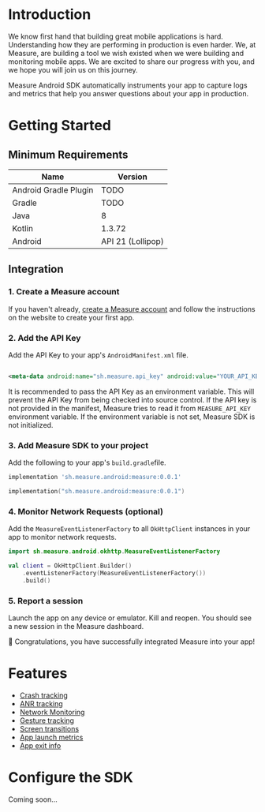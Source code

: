# Introduction

We know first hand that building great mobile applications is hard. Understanding how they are
performing in production
is even harder. We, at Measure, are building a tool we wish existed when we were building and
monitoring mobile apps. We
are excited to share our progress with you, and we hope you will join us on this journey.

Measure Android SDK automatically instruments your app to capture logs and metrics that help you
answer questions about your app in production.

# Getting Started

## Minimum Requirements

| Name                  | Version           |
|-----------------------|-------------------|
| Android Gradle Plugin | TODO              |
| Gradle                | TODO              |
| Java                  | 8                 |
| Kotlin                | 1.3.72            |
| Android               | API 21 (Lollipop) |

## Integration

### 1. Create a Measure account

[//]: # (TODO: Replace with a link to the signup page)
If you haven't already, [create a Measure account](https://measure.sh/signup) and follow the
instructions on the website to create your first app.

[//]: # (TODO: Add screenshots for creating an app)

### 2. Add the API Key

Add the API Key to your app's `AndroidManifest.xml` file.

```xml

<meta-data android:name="sh.measure.api_key" android:value="YOUR_API_KEY" />
```

It is recommended to pass the API Key as an environment variable. This will prevent the API Key from
being checked into source control. If the API key is not provided in the manifest, Measure tries to
read it from `MEASURE_API_KEY` environment variable. If the environment variable is not set, Measure
SDK is not initialized.

### 3. Add Measure SDK to your project

Add the following to your app's `build.gradle`file.

[//]: # (TODO: Replace with the actual version on maven central)

```groovy
implementation 'sh.measure.android:measure:0.0.1'
```

```kotlin
implementation("sh.measure.android:measure:0.0.1")
```

### 4. Monitor Network Requests (optional)

Add the `MeasureEventListenerFactory` to all `OkHttpClient` instances in your app to monitor network
requests.

```kotlin
import sh.measure.android.okhttp.MeasureEventListenerFactory

val client = OkHttpClient.Builder()
    .eventListenerFactory(MeasureEventListenerFactory())
    .build()
```

### 5. Report a session

Launch the app on any device or emulator. Kill and reopen. You should see a new session in the
Measure dashboard.

🎉 Congratulations, you have successfully integrated Measure into your app!

# Features

* [Crash tracking](docs/features/feature_crash_tracking.md)
* [ANR tracking](docs/features/feature_anr_tracking.md)
* [Network Monitoring](docs/features/feature_network_monitoring.md)
* [Gesture tracking](docs/features/feature_gesture_tracking.md)
* [Screen transitions](docs/features/feature_screen_transitions.md)
* [App launch metrics](docs/features/feature_app_launch_metrics.md)
* [App exit info](docs/features/feature_app_exit_info.md)

# Configure the SDK

Coming soon...